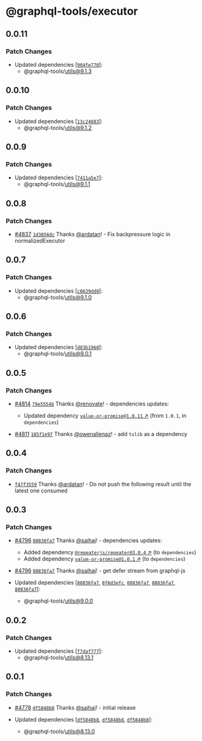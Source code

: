# @graphql-tools/executor

## 0.0.11

### Patch Changes

- Updated dependencies [[`904fe770`](https://github.com/ardatan/graphql-tools/commit/904fe770a355ee3d79464c3bbf0375d2dcd64759)]:
  - @graphql-tools/utils@9.1.3

## 0.0.10

### Patch Changes

- Updated dependencies [[`13c24883`](https://github.com/ardatan/graphql-tools/commit/13c24883004d5330f7402cb20566e37535c5729b)]:
  - @graphql-tools/utils@9.1.2

## 0.0.9

### Patch Changes

- Updated dependencies [[`7411a5e7`](https://github.com/ardatan/graphql-tools/commit/7411a5e71a8138d9ccfe907b1fb01e62fcbb0cdb)]:
  - @graphql-tools/utils@9.1.1

## 0.0.8

### Patch Changes

- [#4837](https://github.com/ardatan/graphql-tools/pull/4837) [`1d3856dc`](https://github.com/ardatan/graphql-tools/commit/1d3856dccaaafe2da96c91dd38dcce356bc734a3) Thanks [@ardatan](https://github.com/ardatan)! - Fix backpressure logic in normalizedExecutor

## 0.0.7

### Patch Changes

- Updated dependencies [[`c0639dd0`](https://github.com/ardatan/graphql-tools/commit/c0639dd0065db1b5bcedaabf58b11945714bab8d)]:
  - @graphql-tools/utils@9.1.0

## 0.0.6

### Patch Changes

- Updated dependencies [[`d83b1960`](https://github.com/ardatan/graphql-tools/commit/d83b19605be71481ccf8effd80d5254423ea811a)]:
  - @graphql-tools/utils@9.0.1

## 0.0.5

### Patch Changes

- [#4814](https://github.com/ardatan/graphql-tools/pull/4814) [`79e5554b`](https://github.com/ardatan/graphql-tools/commit/79e5554b524d1404f70c932cb43bdd55869ddfff) Thanks [@renovate](https://github.com/apps/renovate)! - dependencies updates:

  - Updated dependency [`value-or-promise@1.0.11` ↗︎](https://www.npmjs.com/package/value-or-promise/v/1.0.11) (from `1.0.1`, in `dependencies`)

- [#4811](https://github.com/ardatan/graphql-tools/pull/4811) [`185f1e97`](https://github.com/ardatan/graphql-tools/commit/185f1e9738fbd53a894948d769e827a6e9e0ff60) Thanks [@owenallenaz](https://github.com/owenallenaz)! - add `tslib` as a dependency

## 0.0.4

### Patch Changes

- [`f47f3559`](https://github.com/ardatan/graphql-tools/commit/f47f35593d4e5b785359f4d5dbdb2981156fecba) Thanks [@ardatan](https://github.com/ardatan)! - Do not push the following result until the latest one consumed

## 0.0.3

### Patch Changes

- [#4796](https://github.com/ardatan/graphql-tools/pull/4796) [`80836fa7`](https://github.com/ardatan/graphql-tools/commit/80836fa78af3c6e61c61fe4d3bc52831b2c58931) Thanks [@saihaj](https://github.com/saihaj)! - dependencies updates:

  - Added dependency [`@repeaterjs/repeater@3.0.4` ↗︎](https://www.npmjs.com/package/@repeaterjs/repeater/v/3.0.4) (to `dependencies`)
  - Added dependency [`value-or-promise@1.0.1` ↗︎](https://www.npmjs.com/package/value-or-promise/v/1.0.1) (to `dependencies`)

- [#4796](https://github.com/ardatan/graphql-tools/pull/4796) [`80836fa7`](https://github.com/ardatan/graphql-tools/commit/80836fa78af3c6e61c61fe4d3bc52831b2c58931) Thanks [@saihaj](https://github.com/saihaj)! - get defer stream from graphql-js

- Updated dependencies [[`80836fa7`](https://github.com/ardatan/graphql-tools/commit/80836fa78af3c6e61c61fe4d3bc52831b2c58931), [`8f6d3efc`](https://github.com/ardatan/graphql-tools/commit/8f6d3efc92b25236f5a3a761ea7ba2f0a7c7f550), [`80836fa7`](https://github.com/ardatan/graphql-tools/commit/80836fa78af3c6e61c61fe4d3bc52831b2c58931), [`80836fa7`](https://github.com/ardatan/graphql-tools/commit/80836fa78af3c6e61c61fe4d3bc52831b2c58931), [`80836fa7`](https://github.com/ardatan/graphql-tools/commit/80836fa78af3c6e61c61fe4d3bc52831b2c58931)]:
  - @graphql-tools/utils@9.0.0

## 0.0.2

### Patch Changes

- Updated dependencies [[`f7daf777`](https://github.com/ardatan/graphql-tools/commit/f7daf7777cc214801886e4a45c0389bc5837d175)]:
  - @graphql-tools/utils@8.13.1

## 0.0.1

### Patch Changes

- [#4778](https://github.com/ardatan/graphql-tools/pull/4778) [`df5848b8`](https://github.com/ardatan/graphql-tools/commit/df5848b85102827f004f23aded7cf802cdcde00f) Thanks [@saihaj](https://github.com/saihaj)! - initial release

- Updated dependencies [[`df5848b8`](https://github.com/ardatan/graphql-tools/commit/df5848b85102827f004f23aded7cf802cdcde00f), [`df5848b8`](https://github.com/ardatan/graphql-tools/commit/df5848b85102827f004f23aded7cf802cdcde00f), [`df5848b8`](https://github.com/ardatan/graphql-tools/commit/df5848b85102827f004f23aded7cf802cdcde00f)]:
  - @graphql-tools/utils@8.13.0
